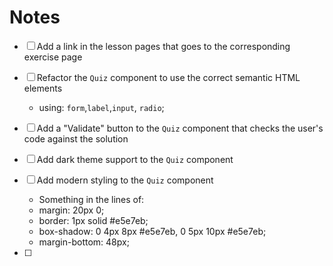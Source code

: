 # Notes

- [ ] Add a link in the lesson pages that goes to the corresponding exercise page
- [ ] Refactor the `Quiz` component to use the correct semantic HTML elements
  - using: `form`,`label`,`input`, `radio`;
- [ ] Add a "Validate" button to the `Quiz` component that checks the user's code against the solution

- [ ] Add dark theme support to the `Quiz` component
- [ ] Add modern styling to the `Quiz` component
  - Something in the lines of:
  - margin: 20px 0;
  - border: 1px solid #e5e7eb;
  - box-shadow: 0 4px 8px #e5e7eb, 0 5px 10px #e5e7eb;
  - margin-bottom: 48px;
- [ ]
